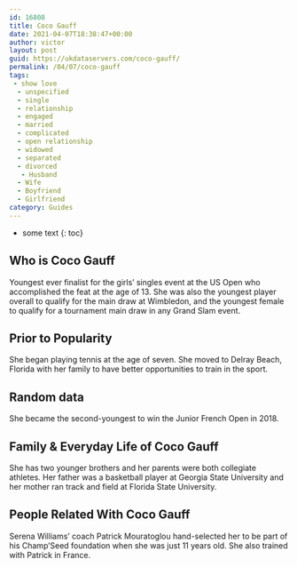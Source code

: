 ```yaml
---
id: 16808
title: Coco Gauff
date: 2021-04-07T18:38:47+00:00
author: victor
layout: post
guid: https://ukdataservers.com/coco-gauff/
permalink: /04/07/coco-gauff
tags:
 - show love
  - unspecified
  - single
  - relationship
  - engaged
  - married
  - complicated
  - open relationship
  - widowed
  - separated
  - divorced
   - Husband
  - Wife
  - Boyfriend
  - Girlfriend
category: Guides
---
```


* some text
{: toc}


## Who is Coco Gauff



Youngest ever finalist for the girls&#8217; singles event at the US Open who accomplished the feat at the age of 13. She was also the youngest player overall to qualify for the main draw at Wimbledon, and the youngest female to qualify for a tournament main draw in any Grand Slam event. 

                
                
                
## Prior to Popularity



She began playing tennis at the age of seven. She moved to Delray Beach, Florida with her family to have better opportunities to train in the sport.

                
                
                
## Random data



She became the second-youngest to win the Junior French Open in 2018.

                
                
                
## Family & Everyday Life of Coco Gauff



She has two younger brothers and her parents were both collegiate athletes. Her father was a basketball player at Georgia State University and her mother ran track and field at Florida State University.

                
                
                
## People Related With Coco Gauff



Serena Williams&#8217; coach Patrick Mouratoglou hand-selected her to be part of his Champ&#8217;Seed foundation when she was just 11 years old. She also trained with Patrick in France.

                
              
            
          
          
          
